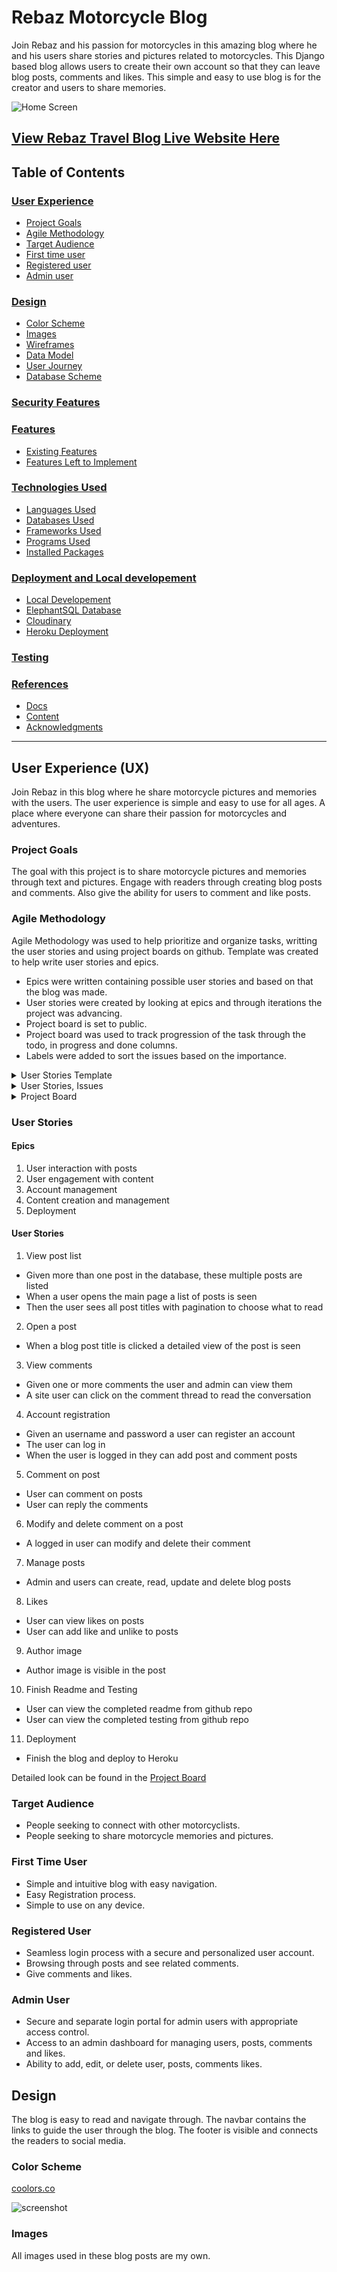 # Rebaz Motorcycle Blog

Join Rebaz and his passion for motorcycles in this amazing blog where he and his users share stories and pictures related to motorcycles. 
This Django based blog allows users to create their own account so that they can leave blog posts, comments and likes. 
This simple and easy to use blog is for the creator and users to share memories.

![Home Screen](media/images/responsive.jpg)

[View Rebaz Travel Blog Live Website Here]()
---

## Table of Contents
### [User Experience](#user-experience-ux)
* [Project Goals](#project-goals)
* [Agile Methodology](#agile-methodology)
* [Target Audience](#target-audience)
* [First time user](#first-time-user)
* [Registered user](#registered-user)
* [Admin user](#admin-user)
### [Design](#design-1)
* [Color Scheme](#color-scheme)
* [Images](#images)
* [Wireframes](#wireframes)
* [Data Model](#data-models)
* [User Journey](#user-journey)
* [Database Scheme](#database-scheme)
### [Security Features](#security-features-1)
### [Features](#features-1)
* [Existing Features](#existing-features)
* [Features Left to Implement](#features-left-to-implement)
### [Technologies Used](#technologies-used-1)
* [Languages Used](#languages-used)
* [Databases Used](#databases-used)
* [Frameworks Used](#frameworks-used)
* [Programs Used](#programs-used)
* [Installed Packages](#installed-packages)
### [Deployment and Local developement](#deployment-and-local-developement-1)
* [Local Developement](#local-developement)
* [ElephantSQL Database](#elephantsql-database)
* [Cloudinary](#cloudinary)
* [Heroku Deployment](#heroku-deployment)
### [Testing](#testing-1)
### [References](#references-1)
* [Docs](#docs)
* [Content](#content)
* [Acknowledgments](#acknowledgments)
---

## User Experience (UX)

Join Rebaz in this blog where he share motorcycle pictures and memories with the users. The user experience is simple and easy to use for all ages. A place where everyone can share their 
passion for motorcycles and adventures.

### Project Goals

The goal with this project is to share motorcycle pictures and memories through text and pictures. Engage with readers through creating blog posts and comments. Also give the ability for users to comment and like posts.

### Agile Methodology

Agile Methodology was used to help prioritize and organize tasks, writting the user stories and using project boards on github. Template was created to help write user stories and epics.

* Epics were written containing possible user stories and based on that the blog was made.
* User stories were created by looking at epics and through iterations the project was advancing.
* Project board is set to public.
* Project board was used to track progression of the task through the todo, in progress and done columns.
* Labels were added to sort the issues based on the importance.

<details>
<summary> User Stories Template
</summary>

![User Stories Template](media/images/userstorytemplate.jpg)
</details>

<details>
<summary> User Stories, Issues
</summary>

![User Stories, Issues](media/images/userstoriesissues.jpg)
</details>

<details>
<summary> Project Board
</summary>

![Project Board](media/images/projectboard.jpg)
</details>

### User Stories

#### Epics
1. User interaction with posts
2. User engagement with content
3. Account management
4. Content creation and management
5. Deployment

#### User Stories
1. View post list
* Given more than one post in the database, these multiple posts are listed
* When a user opens the main page a list of posts is seen
* Then the user sees all post titles with pagination to choose what to read
2. Open a post
* When a blog post title is clicked a detailed view of the post is seen
3. View comments
* Given one or more comments the user and admin can view them
* A site user can click on the comment thread to read the conversation
4. Account registration
* Given an username and password a user can register an account
* The user can log in
* When the user is logged in they can add post and comment posts
5. Comment on post
* User can comment on posts
* User can reply the comments
6. Modify and delete comment on a post
* A logged in user can modify and delete their comment
7. Manage posts
* Admin and users can create, read, update and delete blog posts
8. Likes
* User can view likes on posts
* User can add like and unlike to posts
9. Author image
* Author image is visible in the post
10. Finish Readme and Testing
* User can view the completed readme from github repo
* User can view the completed testing from github repo
11. Deployment
* Finish the blog and deploy to Heroku

Detailed look can be found in the [Project Board](https://github.com/users/rebazp/projects/8/views/1)

### Target Audience

* People seeking to connect with other motorcyclists.
* People seeking to share motorcycle memories and pictures.

### First Time User

* Simple and intuitive blog with easy navigation.
* Easy Registration process.
* Simple to use on any device.

### Registered User

* Seamless login process with a secure and personalized user account.
* Browsing through posts and see related comments.
* Give comments and likes.

### Admin User

* Secure and separate login portal for admin users with appropriate access control.
* Access to an admin dashboard for managing users, posts, comments and likes.
* Ability to add, edit, or delete user, posts, comments likes.

## Design

The blog is easy to read and navigate through. The navbar contains the links to guide the user through the blog. The footer is visible and connects the readers to social media.

### Color Scheme

[coolors.co](https://coolors.co/0a1128-001f54-034078-1282a2-fefcfb)

![screenshot](media/images/palette.jpg)

### Images

All images used in these blog posts are my own.
